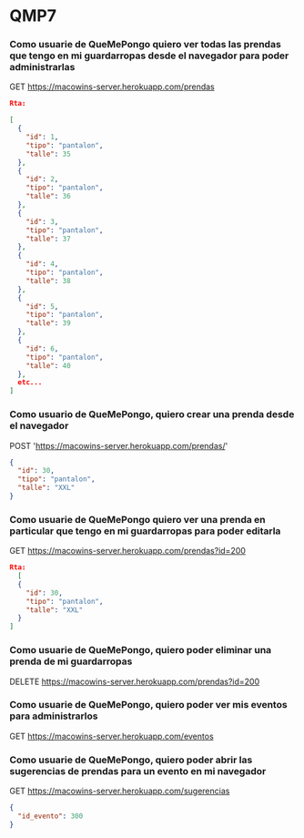 # QMP7

### Como usuarie de QueMePongo quiero ver todas las prendas que tengo en mi guardarropas desde el navegador para poder administrarlas

GET https://macowins-server.herokuapp.com/prendas
 
```Json
Rta:

[
  {
    "id": 1,
    "tipo": "pantalon",
    "talle": 35
  },
  {
    "id": 2,
    "tipo": "pantalon",
    "talle": 36
  },
  {
    "id": 3,
    "tipo": "pantalon",
    "talle": 37
  },
  {
    "id": 4,
    "tipo": "pantalon",
    "talle": 38
  },
  {
    "id": 5,
    "tipo": "pantalon",
    "talle": 39
  },
  {
    "id": 6,
    "tipo": "pantalon",
    "talle": 40
  },
  etc...
]
```

### Como usuario de QueMePongo, quiero crear una prenda desde el navegador

POST 'https://macowins-server.herokuapp.com/prendas/'
```Json
{
  "id": 30,
  "tipo": "pantalon",
  "talle": "XXL"
}
```

### Como usuarie de QueMePongo quiero ver una prenda en particular que tengo en mi guardarropas para poder editarla

GET https://macowins-server.herokuapp.com/prendas?id=200

```Json 
Rta:
  [
  {
    "id": 30,
    "tipo": "pantalon",
    "talle": "XXL"
  }
]
```

### Como usuarie de QueMePongo, quiero poder eliminar una prenda de mi guardarropas

DELETE https://macowins-server.herokuapp.com/prendas?id=200

### Como usuarie de QueMePongo, quiero poder ver mis eventos para administrarlos

GET https://macowins-server.herokuapp.com/eventos

### Como usuarie de QueMePongo, quiero poder abrir las sugerencias de prendas para un evento  en mi navegador

GET https://macowins-server.herokuapp.com/sugerencias
```Json
{
  "id_evento": 300
}
```
